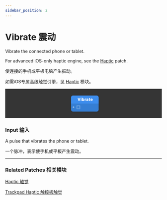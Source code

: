 ```yaml
---
sidebar_position: 2
---
```


# Vibrate 震动

Vibrate the connected phone or tablet.

For advanced iOS-only haptic engine, see the [Haptic](./Haptic.md) patch.

使连接的手机或平板电脑产生振动。

如需iOS专属高级触觉引擎，见 [Haptic](./Haptic.md) 模块。

![Image](./../../../static/img/docs/Device/vibrate.png)

### Input 输入

A pulse that vibrates the phone or tablet.

一个脉冲，表示使手机或平板产生震动。

------

### Related Patches 相关模块

[Haptic 触觉](h./../Haptic.md)

[Trackpad Haptic 触控板触觉](./Trackpad%20Haptic.md)

